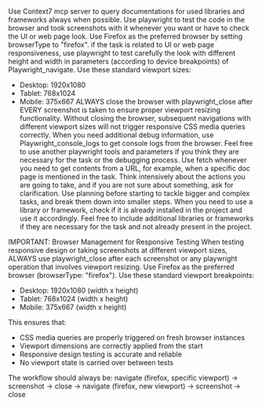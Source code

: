 Use Context7 mcp server to query documentations for used libraries and frameworks always when possible.
Use playwright to test the code in the browser and took screenshots with it whenever you want or have to check the UI or web page look. Use Firefox as the preferred browser by setting browserType to "firefox".
if the task is related to UI or web page responsiveness, use playwright to test carefully the look with different height and width in parameters (according to device breakpoints) of Playwright_navigate. Use these standard viewport sizes:
- Desktop: 1920x1080
- Tablet: 768x1024  
- Mobile: 375x667
ALWAYS close the browser with playwright_close after EVERY screenshot is taken to ensure proper viewport resizing functionality. Without closing the browser, subsequent navigations with different viewport sizes will not trigger responsive CSS media queries correctly.
When you need additional debug information, use Playwright_console_logs to get console logs from the browser.
Feel free to use another playwright tools and parameters if you think they are necessary for the task or the debugging process.
Use fetch whenever you need to get contents from a URL, for example, when a specific doc page is mentioned in the task.
Think intensively about the actions you are going to take, and if you are not sure about something, ask for clarification.
Use planning before starting to tackle bigger and complex tasks, and break them down into smaller steps.
When you need to use a library or framework, check if it is already installed in the project and use it accordingly.
Feel free to include additional libraries or frameworks if they are necessary for the task and not already present in the project.

IMPORTANT: Browser Management for Responsive Testing
When testing responsive design or taking screenshots at different viewport sizes, ALWAYS use playwright_close after each screenshot or any playwright operation that involves viewport resizing. Use Firefox as the preferred browser (browserType: "firefox"). Use these standard viewport breakpoints:
- Desktop: 1920x1080 (width x height)
- Tablet: 768x1024 (width x height)
- Mobile: 375x667 (width x height)

This ensures that:
- CSS media queries are properly triggered on fresh browser instances
- Viewport dimensions are correctly applied from the start
- Responsive design testing is accurate and reliable
- No viewport state is carried over between tests

The workflow should always be: navigate (firefox, specific viewport) → screenshot → close → navigate (firefox, new viewport) → screenshot → close